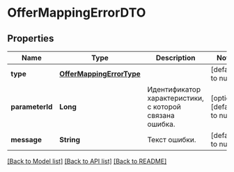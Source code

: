 # OfferMappingErrorDTO
## Properties

| Name | Type | Description | Notes |
|------------ | ------------- | ------------- | -------------|
| **type** | [**OfferMappingErrorType**](OfferMappingErrorType.md) |  | [default to null] |
| **parameterId** | **Long** | Идентификатор характеристики, с которой связана ошибка. | [optional] [default to null] |
| **message** | **String** | Текст ошибки. | [default to null] |

[[Back to Model list]](../README.md#documentation-for-models) [[Back to API list]](../README.md#documentation-for-api-endpoints) [[Back to README]](../README.md)

